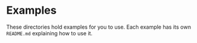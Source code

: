 # Examples
These directories hold examples for you to use. Each example has its own `README.md` explaining how to use it.
